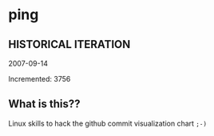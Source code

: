 # ping

## HISTORICAL ITERATION
2007-09-14

Incremented: 3756

## What is this?? 
Linux skills to hack the github commit visualization chart `;-)`
